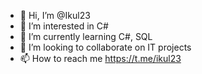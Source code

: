- 👋 Hi, I’m @Ikul23
- 👀 I’m interested in C#
- 🌱 I’m currently learning C#, SQL
- 💞️ I’m looking to collaborate on IT projects
- 📫 How to reach me https://t.me/ikul23

<!---
Ikul23/Ikul23 is a ✨ special ✨ repository because its `README.md` (this file) appears on your GitHub profile.
You can click the Preview link to take a look at your changes.
--->
